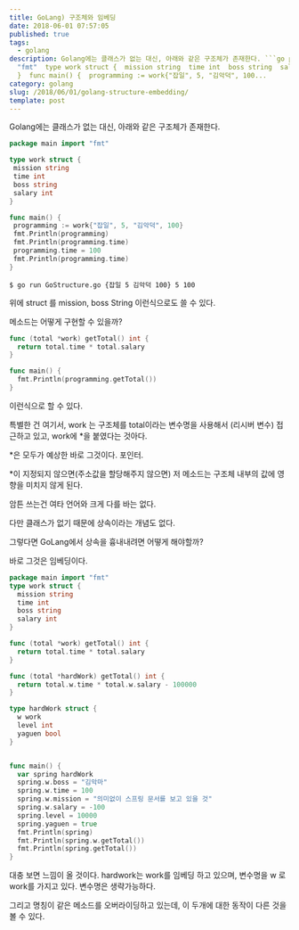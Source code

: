```yaml
---
title: GoLang) 구조체와 임베딩
date: 2018-06-01 07:57:05
published: true
tags:
  - golang
description: Golang에는 클래스가 없는 대신, 아래와 같은 구조체가 존재한다. ```go package main import
  "fmt"  type work struct {  mission string  time int  boss string  salary int
  }  func main() {  programming := work{"잡일", 5, "김악덕", 100...
category: golang
slug: /2018/06/01/golang-structure-embedding/
template: post
---
```

Golang에는 클래스가 없는 대신, 아래와 같은 구조체가 존재한다.

```go
package main import "fmt"

type work struct {
 mission string
 time int
 boss string
 salary int
}

func main() {
 programming := work{"잡일", 5, "김악덕", 100}
 fmt.Println(programming)
 fmt.Println(programming.time)
 programming.time = 100
 fmt.Println(programming.time)
}
```

```
$ go run GoStructure.go {잡일 5 김악덕 100} 5 100
```

위에 struct 를 mission, boss String 이런식으로도 쓸 수 있다.

메소드는 어떻게 구현할 수 있을까?

```go
func (total *work) getTotal() int {
  return total.time * total.salary
}

func main() {
  fmt.Println(programming.getTotal())
}
```

이런식으로 할 수 있다.

특별한 건 여기서, work 는 구조체를 total이라는 변수명을 사용해서 (리시버 변수) 접근하고 있고, work에 \*을 붙였다는 것아다.

\*은 모두가 예상한 바로 그것이다. 포인터.

\*이 지정되지 않으면(주소값을 할당해주지 않으면) 저 메소드는 구조체 내부의 값에 영향을 미치지 않게 된다.

암튼 쓰는건 여타 언어와 크게 다를 바는 없다.

다만 클래스가 없기 때문에 상속이라는 개념도 없다.

그렇다면 GoLang에서 상속을 흉내내려면 어떻게 해야할까?

바로 그것은 임베딩이다.

```go
package main import "fmt"
type work struct {
  mission string
  time int
  boss string
  salary int
}

func (total *work) getTotal() int {
  return total.time * total.salary
}

func (total *hardWork) getTotal() int {
  return total.w.time * total.w.salary - 100000
}

type hardWork struct {
  w work
  level int
  yaguen bool
}


func main() {
  var spring hardWork
  spring.w.boss = "김악마"
  spring.w.time = 100
  spring.w.mission = "의미없이 스프링 문서를 보고 있을 것"
  spring.w.salary = -100
  spring.level = 10000
  spring.yaguen = true
  fmt.Println(spring)
  fmt.Println(spring.w.getTotal())
  fmt.Println(spring.getTotal())
}
```

대충 보면 느낌이 올 것이다. hardwork는 work를 임베딩 하고 있으며, 변수명을 w 로 work를 가지고 있다. 변수명은 생략가능하다.

그리고 명칭이 같은 메소드를 오버라이딩하고 있는데, 이 두개에 대한 동작이 다른 것을 볼 수 있다.
